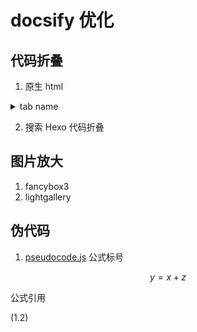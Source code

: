 # docsify 优化

## 代码折叠

1. 原生 html
 
<details>
<summary>tab name</summary>

```cpp
int main() {
    return 0;
}
```

</details>

2. 搜索 Hexo 代码折叠

## 图片放大

1. fancybox3
2. lightgallery

## 伪代码

1. [pseudocode.js](https://github.com/SaswatPadhi/pseudocode.js)
公式标号

$$
y=x+z \tag{1.1}
$$

公式引用

$(1.2)$
